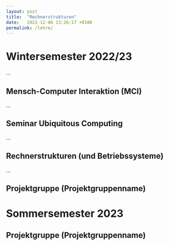 ```yaml
---
layout: post
title:  "Rechnerstrukturen"
date:   2022-12-06 13:26:17 +0100
permalink: /lehre/
---
```


# Wintersemester 2022/23

...

## Mensch-Computer Interaktion (MCI)

...

## Seminar Ubiquitous Computing

...

## Rechnerstrukturen (und Betriebssysteme)

...

## Projektgruppe (Projektgruppenname)

# Sommersemester 2023

## Projektgruppe (Projektgruppenname)
